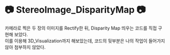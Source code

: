 # :camera: StereoImage_DisparityMap :camera:
카메라로 찍은 두 장의 이미지를 Rectify한 뒤, Disparity Map 띄우는 코드를 직접 구현해 보았다. </br>
이를 이용해 3D_Visualization까지 해보았는데, 코드의 뒷부분은 나의 작업이 들어가지 않아 첨부하지 않았다.
